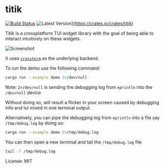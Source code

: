 # titik

[![Build Status](https://api.travis-ci.com/ivanceras/titik.svg?branch=master)](https://travis-ci.com/github/ivanceras/titik)
![Latest Version](https://img.shields.io/crates/v/titik.svg)](https://crates.io/crates/titik)

Titik is a crossplatform TUI widget library with the goal of being able to interact
intuitively on these widgets.

![Screenshot](https://ivanceras.github.io/screenshots/sauron-titik.gif)

It uses [`crossterm`](https://crates.io/crates/crossterm) as the underlying backend.

To run the demo use the following command:
```sh
cargo run --example demo 2>/dev/null
```
Note: `2>/dev/null` is sending the debugging log from `eprintln` into the `/dev/null` device

Without doing so, will result a flicker in your screen caused by debugging info and tui mixed
in one terminal output.

Alternatively, you can pipe the debugging log from `eprintln` into a file say `/tmp/debug.log`
by doing so:
```sh
cargo run --example demo 2>/tmp/debug.log
```

You can then open a new terminal and tail the `/tmp/debug.log` file
```sh
tail -f /tmp/debug.log
```



License: MIT
